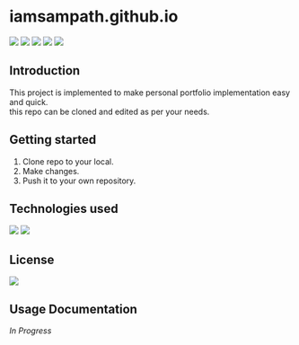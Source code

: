 # iamsampath.github.io

![](https://img.shields.io/badge/version-0.0.1-informative)
![](https://img.shields.io/w3c-validation/html?targetUrl=https%3A%2F%2Fiamsampath.github.io)
![](https://img.shields.io/maintenance/yes/2021)
![](https://img.shields.io/github/issues-raw/iamSampath/iamsampath.github.io)
![](https://img.shields.io/github/last-commit/iamSampath/iamsampath.github.io)
## Introduction
<p>This project is implemented to make personal portfolio implementation easy and quick.<br>
this repo can be cloned and edited as per your needs.
</p>

## Getting started

1. Clone repo to your local.
2. Make changes.
3. Push it to your own repository.

## Technologies used
![](https://img.shields.io/badge/bootstrap-v5.1.2-informational) 
![](https://img.shields.io/badge/html-HTML5-informational)

## License
![](https://img.shields.io/github/license/iamSampath/iamSampath.github.io) 

## Usage Documentation
_In Progress_










